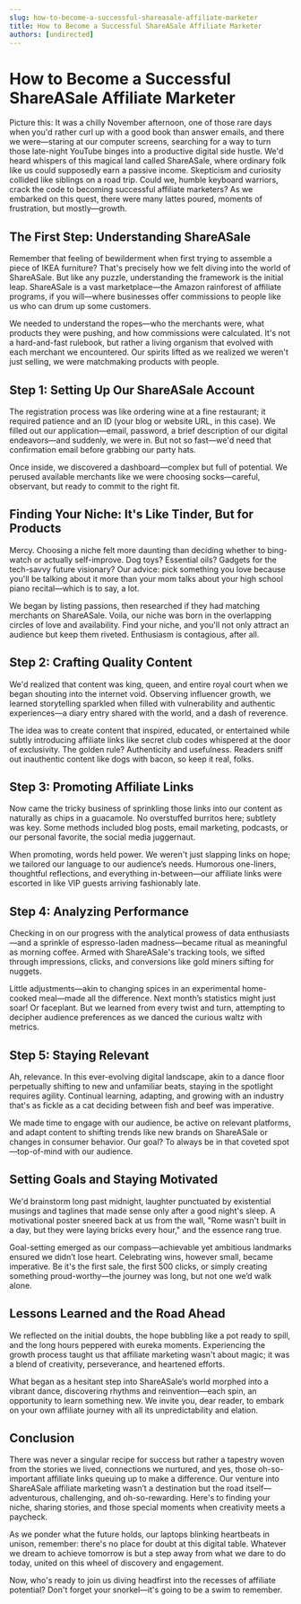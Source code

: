 ```yaml
---
slug: how-to-become-a-successful-shareasale-affiliate-marketer
title: How to Become a Successful ShareASale Affiliate Marketer
authors: [undirected]
---
```



# How to Become a Successful ShareASale Affiliate Marketer

Picture this: It was a chilly November afternoon, one of those rare days when you'd rather curl up with a good book than answer emails, and there we were—staring at our computer screens, searching for a way to turn those late-night YouTube binges into a productive digital side hustle. We'd heard whispers of this magical land called ShareASale, where ordinary folk like us could supposedly earn a passive income. Skepticism and curiosity collided like siblings on a road trip. Could we, humble keyboard warriors, crack the code to becoming successful affiliate marketers? As we embarked on this quest, there were many lattes poured, moments of frustration, but mostly—growth.

## The First Step: Understanding ShareASale

Remember that feeling of bewilderment when first trying to assemble a piece of IKEA furniture? That's precisely how we felt diving into the world of ShareASale. But like any puzzle, understanding the framework is the initial leap. ShareASale is a vast marketplace—the Amazon rainforest of affiliate programs, if you will—where businesses offer commissions to people like us who can drum up some customers.

We needed to understand the ropes—who the merchants were, what products they were pushing, and how commissions were calculated. It's not a hard-and-fast rulebook, but rather a living organism that evolved with each merchant we encountered. Our spirits lifted as we realized we weren't just selling, we were matchmaking products with people.

## Step 1: Setting Up Our ShareASale Account

The registration process was like ordering wine at a fine restaurant; it required patience and an ID (your blog or website URL, in this case). We filled out our application—email, password, a brief description of our digital endeavors—and suddenly, we were in. But not so fast—we'd need that confirmation email before grabbing our party hats.

Once inside, we discovered a dashboard—complex but full of potential. We perused available merchants like we were choosing socks—careful, observant, but ready to commit to the right fit.

## Finding Your Niche: It's Like Tinder, But for Products

Mercy. Choosing a niche felt more daunting than deciding whether to bing-watch or actually self-improve. Dog toys? Essential oils? Gadgets for the tech-savvy future visionary? Our advice: pick something you love because you'll be talking about it more than your mom talks about your high school piano recital—which is to say, a lot.

We began by listing passions, then researched if they had matching merchants on ShareASale. Voila, our niche was born in the overlapping circles of love and availability. Find your niche, and you'll not only attract an audience but keep them riveted. Enthusiasm is contagious, after all.

## Step 2: Crafting Quality Content

We'd realized that content was king, queen, and entire royal court when we began shouting into the internet void. Observing influencer growth, we learned storytelling sparkled when filled with vulnerability and authentic experiences—a diary entry shared with the world, and a dash of reverence.

The idea was to create content that inspired, educated, or entertained while subtly introducing affiliate links like secret club codes whispered at the door of exclusivity. The golden rule? Authenticity and usefulness. Readers sniff out inauthentic content like dogs with bacon, so keep it real, folks.

## Step 3: Promoting Affiliate Links

Now came the tricky business of sprinkling those links into our content as naturally as chips in a guacamole. No overstuffed burritos here; subtlety was key. Some methods included blog posts, email marketing, podcasts, or our personal favorite, the social media juggernaut.

When promoting, words held power. We weren't just slapping links on hope; we tailored our language to our audience’s needs. Humorous one-liners, thoughtful reflections, and everything in-between—our affiliate links were escorted in like VIP guests arriving fashionably late.

## Step 4: Analyzing Performance 

Checking in on our progress with the analytical prowess of data enthusiasts—and a sprinkle of espresso-laden madness—became ritual as meaningful as morning coffee. Armed with ShareASale's tracking tools, we sifted through impressions, clicks, and conversions like gold miners sifting for nuggets.

Little adjustments—akin to changing spices in an experimental home-cooked meal—made all the difference. Next month’s statistics might just soar! Or faceplant. But we learned from every twist and turn, attempting to decipher audience preferences as we danced the curious waltz with metrics.

## Step 5: Staying Relevant

Ah, relevance. In this ever-evolving digital landscape, akin to a dance floor perpetually shifting to new and unfamiliar beats, staying in the spotlight requires agility. Continual learning, adapting, and growing with an industry that's as fickle as a cat deciding between fish and beef was imperative.

We made time to engage with our audience, be active on relevant platforms, and adapt content to shifting trends like new brands on ShareASale or changes in consumer behavior. Our goal? To always be in that coveted spot—top-of-mind with our audience.

## Setting Goals and Staying Motivated

We'd brainstorm long past midnight, laughter punctuated by existential musings and taglines that made sense only after a good night's sleep. A motivational poster sneered back at us from the wall, "Rome wasn't built in a day, but they were laying bricks every hour," and the essence rang true.

Goal-setting emerged as our compass—achievable yet ambitious landmarks ensured we didn’t lose heart. Celebrating wins, however small, became imperative. Be it's the first sale, the first 500 clicks, or simply creating something proud-worthy—the journey was long, but not one we’d walk alone.

## Lessons Learned and the Road Ahead

We reflected on the initial doubts, the hope bubbling like a pot ready to spill, and the long hours peppered with eureka moments. Experiencing the growth process taught us that affiliate marketing wasn't about magic; it was a blend of creativity, perseverance, and heartened efforts.

What began as a hesitant step into ShareASale’s world morphed into a vibrant dance, discovering rhythms and reinvention—each spin, an opportunity to learn something new. We invite you, dear reader, to embark on your own affiliate journey with all its unpredictability and elation.

## Conclusion

There was never a singular recipe for success but rather a tapestry woven from the stories we lived, connections we nurtured, and yes, those oh-so-important affiliate links queuing up to make a difference. Our venture into ShareASale affiliate marketing wasn’t a destination but the road itself—adventurous, challenging, and oh-so-rewarding. Here's to finding your niche, sharing stories, and those special moments when creativity meets a paycheck.

As we ponder what the future holds, our laptops blinking heartbeats in unison, remember: there's no place for doubt at this digital table. Whatever we dream to achieve tomorrow is but a step away from what we dare to do today, united on this wheel of discovery and engagement.

Now, who's ready to join us diving headfirst into the recesses of affiliate potential? Don't forget your snorkel—it's going to be a swim to remember.